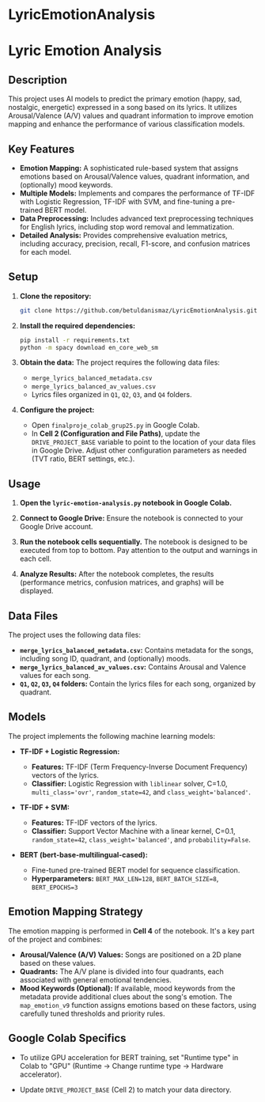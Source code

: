 # LyricEmotionAnalysis
# Lyric Emotion Analysis

## Description

This project uses AI models to predict the primary emotion (happy, sad, nostalgic, energetic) expressed in a song based on its lyrics. It utilizes Arousal/Valence (A/V) values and quadrant information to improve emotion mapping and enhance the performance of various classification models.

## Key Features

*   **Emotion Mapping:**  A sophisticated rule-based system that assigns emotions based on Arousal/Valence values, quadrant information, and (optionally) mood keywords.
*   **Multiple Models:** Implements and compares the performance of TF-IDF with Logistic Regression, TF-IDF with SVM, and fine-tuning a pre-trained BERT model.
*   **Data Preprocessing:** Includes advanced text preprocessing techniques for English lyrics, including stop word removal and lemmatization.
*   **Detailed Analysis:** Provides comprehensive evaluation metrics, including accuracy, precision, recall, F1-score, and confusion matrices for each model.

## Setup

1.  **Clone the repository:**

    ```bash
    git clone https://github.com/betuldanismaz/LyricEmotionAnalysis.git
    ```

2.  **Install the required dependencies:**

    ```bash
    pip install -r requirements.txt
    python -m spacy download en_core_web_sm
    ```

3.  **Obtain the data:**  The project requires the following data files:

    *   `merge_lyrics_balanced_metadata.csv`
    *   `merge_lyrics_balanced_av_values.csv`
    *   Lyrics files organized in `Q1`, `Q2`, `Q3`, and `Q4` folders.


4.  **Configure the project:**

    *   Open `finalproje_colab_grup25.py` in Google Colab.
    *   In **Cell 2 (Configuration and File Paths)**, update the `DRIVE_PROJECT_BASE` variable to point to the location of your data files in Google Drive.  Adjust other configuration parameters as needed (TVT ratio, BERT settings, etc.).

## Usage

1.  **Open the `lyric-emotion-analysis.py` notebook in Google Colab.**

2.  **Connect to Google Drive:**  Ensure the notebook is connected to your Google Drive account.

3.  **Run the notebook cells sequentially.**  The notebook is designed to be executed from top to bottom.  Pay attention to the output and warnings in each cell.

4.  **Analyze Results:**  After the notebook completes, the results (performance metrics, confusion matrices, and graphs) will be displayed.

## Data Files

The project uses the following data files:

*   **`merge_lyrics_balanced_metadata.csv`:**  Contains metadata for the songs, including song ID, quadrant, and (optionally) moods.
*   **`merge_lyrics_balanced_av_values.csv`:**  Contains Arousal and Valence values for each song.
*   **`Q1`, `Q2`, `Q3`, `Q4` folders:** Contain the lyrics files for each song, organized by quadrant.

## Models

The project implements the following machine learning models:

*   **TF-IDF + Logistic Regression:**
    *   **Features:**  TF-IDF (Term Frequency-Inverse Document Frequency) vectors of the lyrics.
    *   **Classifier:** Logistic Regression with `liblinear` solver, C=1.0, `multi_class='ovr'`, `random_state=42`, and `class_weight='balanced'`.

*   **TF-IDF + SVM:**
    *   **Features:** TF-IDF vectors of the lyrics.
    *   **Classifier:**  Support Vector Machine with a linear kernel, C=0.1, `random_state=42`, `class_weight='balanced'`, and `probability=False`.

*   **BERT (bert-base-multilingual-cased):**
    *   Fine-tuned pre-trained BERT model for sequence classification.
    *   **Hyperparameters:** `BERT_MAX_LEN=128`, `BERT_BATCH_SIZE=8`, `BERT_EPOCHS=3`

## Emotion Mapping Strategy

The emotion mapping is performed in **Cell 4** of the notebook. It's a key part of the project and combines:

*   **Arousal/Valence (A/V) Values:**  Songs are positioned on a 2D plane based on these values.
*   **Quadrants:** The A/V plane is divided into four quadrants, each associated with general emotional tendencies.
*   **Mood Keywords (Optional):** If available, mood keywords from the metadata provide additional clues about the song's emotion.
The `map_emotion_v9` function assigns emotions based on these factors, using carefully tuned thresholds and priority rules.

##  Google Colab Specifics

*   To utilize GPU acceleration for BERT training, set "Runtime type" in Colab to "GPU" (Runtime -> Change runtime type -> Hardware accelerator).

*   Update `DRIVE_PROJECT_BASE` (Cell 2) to match your data directory.
